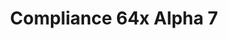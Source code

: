 ---
layout: post
title: Compliance 64x Alpha 7
permalink: /compliance64x/A7
comments: true
comments-id: 1.16.5-64x-Alpha-7
header-img: compliance64x/releases/A7.jpg

long_text: Today marks the first anniversary of Compliance 64x! Thanks to everyone for your support and contribution. Today, we are releasing for this special event an special update with a tons of content. From basic to new Cave & Cliffs feature, we know you like this update! Also, bows are finally added to the pack.

main_changelog: changelogs/compliance64

download:
  - Java - 1.17.x (CurseForge):
    - https://www.curseforge.com/minecraft/texture-packs/compliance-64x/files/3377543
  - Bedrock - 1.17.x (GitHub):
    - https://github.com/Compliance-Resource-Pack/Compliance-Bedrock-64x/releases/download/alpha-7/Compliance.64x.Bedrock.-.Anniversary.Update.mcpack
---